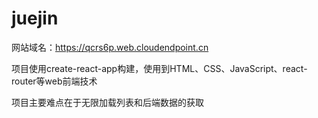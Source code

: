 # juejin

网站域名：https://qcrs6p.web.cloudendpoint.cn

项目使用create-react-app构建，使用到HTML、CSS、JavaScript、react-router等web前端技术

项目主要难点在于无限加载列表和后端数据的获取
